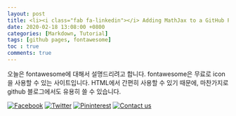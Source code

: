 ```yaml
---
layout: post
title: <li><i class="fab fa-linkedin"></i> Adding MathJax to a GitHub Pages</li>
date: 2020-02-18 13:08:00 +0800
categories: [Markdown, Tutorial]
tags: [github pages, fontawesome]
toc : true
comments: true
---
```


오늘은 fontawesome에 대해서 설명드리려고 합니다.
fontawesome은 무료로 icon을 사용할 수 있는 사이트입니다.
HTML에서 간편히 사용할 수 있기 때문에, 마찬가지로 github 블로그에서도 유용히 쓸 수 있습니다.

<div class="grid_5" id="social_icons">
	<a href="http://fontawesome.io/icon/address-book/" target="blank"><img src="img/facebook.png" alt="Facebook"></a>
	<a href="http://www.twitter.com/print3dexpert" target="blank"><img src="img/twitter.png" alt="Twitter"></a>
	<a href="http://pinterest.com/print3dexpert" target="blank"><img src="img/pinterest.png" alt="Pininterest"></a>
	<a href="#"><img src="img/email.png" title="Click to contact us" alt="Contact us"></a>

  </div>
